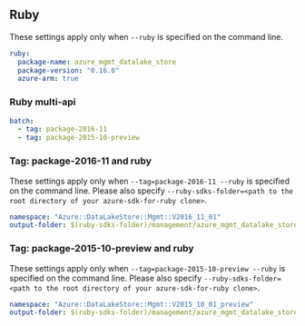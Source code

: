 ## Ruby

These settings apply only when `--ruby` is specified on the command line.

``` yaml $(ruby)
ruby:
  package-name: azure_mgmt_datalake_store
  package-version: "0.16.0"
  azure-arm: true
```

### Ruby multi-api

``` yaml $(ruby) && $(multiapi)
batch:
  - tag: package-2016-11
  - tag: package-2015-10-preview
```

### Tag: package-2016-11 and ruby

These settings apply only when `--tag=package-2016-11 --ruby` is specified on the command line.
Please also specify `--ruby-sdks-folder=<path to the root directory of your azure-sdk-for-ruby clone>`.

``` yaml $(tag) == 'package-2016-11' && $(ruby)
namespace: "Azure::DataLakeStore::Mgmt::V2016_11_01"
output-folder: $(ruby-sdks-folder)/management/azure_mgmt_datalake_store/lib
```

### Tag: package-2015-10-preview and ruby

These settings apply only when `--tag=package-2015-10-preview --ruby` is specified on the command line.
Please also specify `--ruby-sdks-folder=<path to the root directory of your azure-sdk-for-ruby clone>`.

``` yaml $(tag) == 'package-2015-10-preview' && $(ruby)
namespace: "Azure::DataLakeStore::Mgmt::V2015_10_01_preview"
output-folder: $(ruby-sdks-folder)/management/azure_mgmt_datalake_store/lib
```
